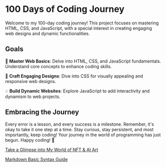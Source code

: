 # 100 Days of Coding Journey

Welcome to my 100-day coding journey! This project focuses on mastering HTML, CSS, and JavaScript, with a special interest in creating engaging web designs and dynamic functionalities.

## Goals

🌟 **Master Web Basics**: Delve into HTML, CSS, and JavaScript fundamentals. Understand core concepts to enhance coding skills.

🎨 **Craft Engaging Designs**: Dive into CSS for visually appealing and responsive web designs.

💡 **Build Dynamic Websites**: Explore JavaScript to add interactivity and dynamism to web projects.

## Embracing the Journey

Every error is a lesson, and every success is a milestone. Remember, it's okay to take it one step at a time. Stay curious, stay persistent, and most importantly, keep coding! Your journey in the world of programming has just begun. Happy coding! 🚀

[Take a Glimpse into My World of NFT & AI Art](https://www.instagram.com/we3nesday/)

[Markdown Basic Syntax Guide](https://www.markdownguide.org/basic-syntax/)
